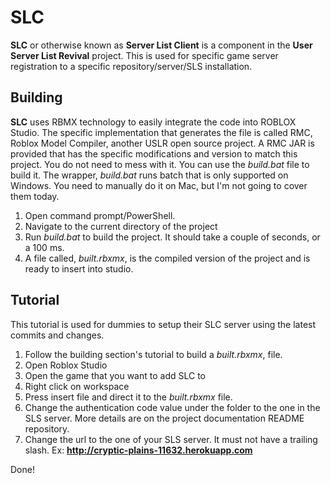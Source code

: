 # SLC

**SLC** or otherwise known as **Server List Client** is a component in the **User Server List Revival**
project. This is used for specific game server registration to a specific repository/server/SLS installation.

## Building

**SLC** uses RBMX technology to easily integrate the code into ROBLOX Studio. The specific implementation that generates the file is called RMC, Roblox Model Compiler, another USLR open source project.
A RMC JAR is provided that has the specific modifications and version to match this project. You do not need to mess with it.
You can use the *build.bat* file to build it. The wrapper, *build.bat* runs batch that is only supported on Windows. You need to manually do it on Mac, but I'm not going to cover them today.

1. Open command prompt/PowerShell.
2. Navigate to the current directory of the project
3. Run *build.bat* to build the project. It should take a couple of seconds, or a 100 ms.
4. A file called, *built.rbxmx*, is the compiled version of the project and is ready to insert into studio.

## Tutorial

This tutorial is used for dummies to setup their SLC server using the latest commits and changes.

1. Follow the building section's tutorial to build a *built.rbxmx*, file.
2. Open Roblox Studio
3. Open the game that you want to add SLC to
4. Right click on workspace
5. Press insert file and direct it to the *built.rbxmx* file.
6. Change the authentication code value under the folder to the one in the SLS server. More details are on the project documentation README repository.
7. Change the url to the one of your SLS server. It must not have a trailing slash. Ex: **http://cryptic-plains-11632.herokuapp.com**

Done!